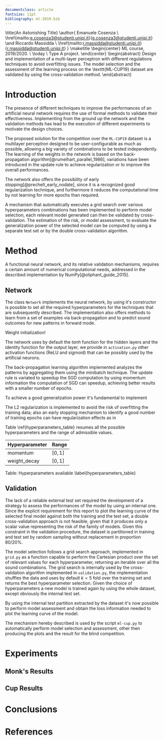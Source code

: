 ```yaml
---
documentclass: article
fontsize: 11pt
bibliography: ml-2019.bib
---
```


<!-- Pure latex to handle the title page -->
\title{An Astonishing Title}
\author{
  Emanuele Cosenza \\ 
  \href{mailto:e.cosenza3@studenti.unipi.it}{e.cosenza3@studenti.unipi.it} 
  \and Riccardo Massidda \\ 
  \href{mailto:r.massidda@studenti.unipi.it}{r.massidda@studenti.unipi.it}
}
\maketitle
\begin{center}
  ML course, 2019/2020. \\
  \today \\
  Type A project.
\end{center}
\begin{abstract}
Design and implementation of a multi-layer perceptron with different regulations techniques to avoid overfitting issues.
The model selection and the assessment of the learning process on the \texttt{ML-CUP19} dataset are validated by using the cross-validation method.
\end{abstract}

# Introduction
The presence of different techniques to improve the performances of an artificial neural network requires the use of formal methods to validate their effectiveness.
Implementing from the ground up the network and the validation methods has lead to the execution of different experiments to motivate the design choices.

The proposed solution for the competition over the `ML-CUP19` dataset is a multilayer perceptron designed to be user-configurable as much as possible, allowing a big variety of combinations to be tested independently.
The learning of the weights in the network is based on the back-propagation algorithm[@rumelhart_parallel_1986], variations have been introduced in the update rule to achieve regularization or to improve the overall performances.

The network also offers the possibility of early stopping[@prechelt_early_nodate], since it is a recognized good regularization technique, and furthermore it reduces the computational time by not learning for more epochs than required.

A mechanism that automatically executes a grid search over various hyperparameters combinations has been implemented to perform model selection, each relevant model generated can then be validated by cross-validation.
The estimation of the risk, or model assessment, to evaluate the generalization power of the selected model can be computed by using a separate test set or by the double cross-validation algorithm.

<!-- To expect the achievement of generalization all of the experiments assume a certain degree of smoothness in the source producing the data, respecting so the inductive bias of neural networks --> 

# Method
A functional neural network, and its relative validation mechanisms, requires a certain amount of numerical computational needs, addressed in the described implementation by NumPy[@oliphant_guide_2015].

## Network
The class `Network` implements the neural network, by using it's constructor is possible to set all the required hyperparameters for the techniques that are subsequently described.
The implementation also offers methods to learn from a set of examples via back-propagation and to predict sound outcomes for new patterns in forward mode.

Weight initialization!

The network uses by default the $tanh$ function for the hidden layers and the identity function for the output layer, we provide in `activation.py` other activation functions (ReLU and sigmoid) that can be possibly used by the artificial neurons.

The back-propagation learning algorithm implemented analyzes the patterns by aggregating them using the minibatch technique.
The update rule is variated to speedup the SGD computation by using momentum information the computation of SGD can speedup, achieving better results with a smaller number of epochs.

To achieve a good generalization power it's fundamental to implement 

The L2 regularization is implemented to avoid the risk of overfitting the training data;
also an early stopping mechanism to identify a good number of training epochs can have regularization effects as in

Table \ref{hyperparameters_table} resumes all the possible hyperparameters and the range of admissible values.

| Hyperparameter | Range |
|------|----|
| momentum  | $[0,1]$  |
| weight_decay  | $[0,1]$  |

Table: Hyperparameters available \label{hyperparameters_table}

## Validation

The lack of a reliable external test set required the development of a strategy to assess the performances of the model by using an internal one.
Since the explicit requirement for this report to plot the learning curve of the selected final model against both the training and the test set, a double cross-validation approach is not feasible, given that it produces only a scalar value representing the risk of the family of models.
Given this constraint in the validation procedure, the dataset is partitioned in training and test set by random sampling without replacement in proportion $80/20\%$.

The model selection follows a grid search approach, implemented in `grid.py` as a function capable to perform the Cartesian product over the set of relevant values for each hyperparameter, returning an iterable over all the sound combinations.
The grid search is internally used by the cross-validation algorithm implemented in `validation.py`, the implementation shuffles the data and uses by default $k=5$ fold over the training set and returns the best hyperparameter selection.
Given the choice of hyperparameters a new model is trained again by using the whole dataset, except obviously the internal test set.

By using the internal test partition extracted by the dataset it's now possible to perform model assessment and obtain the loss information needed to plot the learning curve of the model.

The mechanism hereby described is used by the script `ml-cup.py` to automatically perform model selection and assessment, other then producing the plots and the result for the blind competition.

# Experiments

## Monk's Results

## Cup Results

# Conclusions

# References
